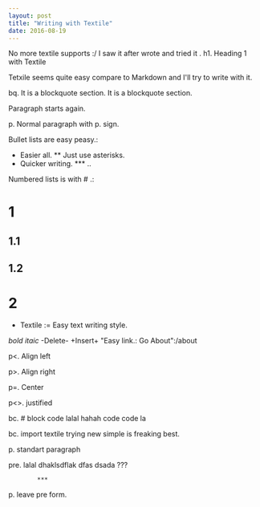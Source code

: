 ```yaml
---
layout: post
title: "Writing with Textile"
date: 2016-08-19
---
```

No more textile supports :/ I saw it after wrote and tried it .
h1. Heading 1 with Textile

Tetxile seems quite easy compare to Markdown and I'll try to write with it.

bq. It is a blockquote section.
It is a blockquote section.

Paragraph starts again.

p. Normal paragraph with p. sign.

Bullet lists are easy peasy.:

* Easier all.
** Just use asterisks.
* Quicker writing.
*** ..

Numbered lists is with # .:

# 1
## 1.1
## 1.2
# 2

- Textile := Easy text writing style.

*bold* _itaic_ -Delete- +Insert+ "Easy link.: Go About":/about

p<. Align left

p>. Align right

p=. Center

p<>. justified

bc. # block code lalal
hahah
code code la

bc. import textile
trying new simple is freaking best.

p. standart paragraph

pre. lalal
            dhaklsdflak
            dfas
      dsada
      ???
      
            ***
            
p. leave pre form.


